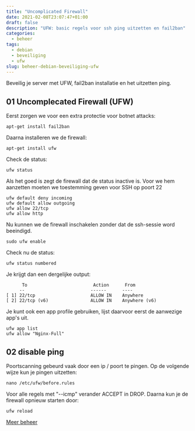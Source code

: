 ```yaml
---
title: "Uncomplicated Firewall"
date: 2021-02-08T23:07:47+01:00
draft: false
description: "UFW: basic regels voor ssh ping uitzetten en fail2ban"
categories:
  - beheer
tags:
  - debian
  - beveiliging
  - ufw
slug: beheer-debian-beveiliging-ufw
---
```


Beveilig je server met UFW, fail2ban installatie en het uitzetten ping.

<!--more-->

## 01 Uncomplecated Firewall (UFW)

Eerst zorgen we voor een extra protectie voor botnet attacks:

    apt-get install fail2ban

Daarna installeren we de firewall:

    apt-get install ufw

Check de status:

    ufw status

Als het goed is zegt de firewall dat de status inactive is.
Voor we hem aanzetten moeten we toestemming geven voor SSH op poort 22

    ufw default deny incoming
    ufw default allow outgoing
    ufw allow 22/tcp
    ufw allow http

Nu kunnen we de firewall inschakelen zonder dat de ssh-sessie word beeindigd.

    sudo ufw enable

Check nu de status:

    ufw status numbered

Je krijgt dan een dergelijke output:

          To                         Action      From
         --                         ------      ----
    [ 1] 22/tcp                     ALLOW IN    Anywhere
    [ 2] 22/tcp (v6)                ALLOW IN    Anywhere (v6)

Je kunt ook een app profile gebruiken, lijst daarvoor eerst de aanwezige app's uit.

    ufw app list
    ufw allow "Nginx-Full"

## 02 disable ping

Poortscanning gebeurd vaak door een ip / poort te pingen. Op de volgende wijze
kun je pingen uitzetten:

    nano /etc/ufw/before.rules

Voor alle regels met "--icmp" verander ACCEPT in DROP.
Daarna kun je de firewall opnieuw starten door:

    ufw reload

[Meer beheer](/categories/beheer)
